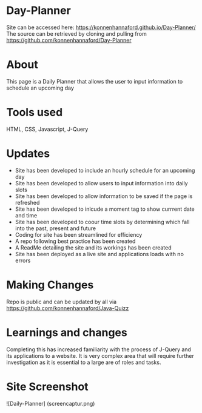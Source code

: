 # Day-Planner

Site can be accessed here: https://konnenhannaford.github.io/Day-Planner/
The source can be retrieved by cloning and pulling from https://github.com/konnenhannaford/Day-Planner

# About
This page is a Daily Planner that allows the user to input information to schedule an upcoming day

# Tools used
HTML, CSS, Javascript, J-Query

# Updates
* Site has been developed to include an hourly schedule for an upcoming day
* Site has been developed to allow users to input information into daily slots
* Site has been developed to allow information to be saved if the page is refreshed
* Site has been developed to inlcude a moment tag to show currrent date and time
* Site has been developed to coour time slots by determining which fall into the past, present and future  
* Coding for site has been streamlined for efficiency
* A repo following best practice has been created
* A ReadMe detailing the site and its workings has been created
* Site has been deployed as a live site and applications loads with no errors

# Making Changes
Repo is public and can be updated by all via https://github.com/konnenhannaford/Java-Quizz

# Learnings and changes
Completing this has increased familiarity with the process of J-Query and its applications to a website.  It is very complex area that will require further investigation as it is essential to a large are of roles and tasks.  

# Site Screenshot
![Daily-Planner] (screencaptur.png)

